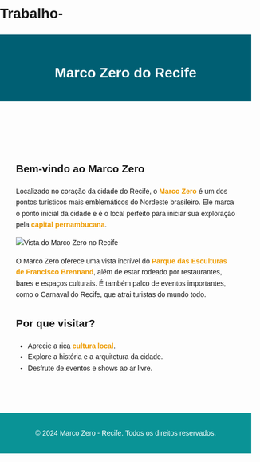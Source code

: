# Trabalho-
<!DOCTYPE html>
<html lang="pt-BR">
<head>
    <meta charset="UTF-8">
    <meta name="viewport" content="width=device-width, initial-scale=1.0">
    <title>Marco Zero - Recife</title>
    <style>
        body {
            font-family: Arial, sans-serif;
            margin: 0;
            padding: 0;
            line-height: 1.6;
        }
        header {
            background-color: #005f73;
            color: white;
            text-align: center;
            padding: 1rem 0;
        }
        main {
            padding: 2rem;
        }
        footer {
            background-color: #0a9396;
            color: white;
            text-align: center;
            padding: 1rem 0;
            margin-top: 2rem;
        }
        img {
            max-width: 100%;
            height: auto;
        }
        .highlight {
            font-weight: bold;
            color: #ee9b00;
        }
    </style>
</head>
<body>
    <header>
        <h1>Marco Zero do Recife</h1>
    </header>
    <main>
        <section>
            <h2>Bem-vindo ao Marco Zero</h2>
            <p>
                Localizado no coração da cidade do Recife, o <span class="highlight">Marco Zero</span> é 
                um dos pontos turísticos mais emblemáticos do Nordeste brasileiro. 
                Ele marca o ponto inicial da cidade e é o local perfeito para iniciar sua 
                exploração pela <span class="highlight">capital pernambucana</span>.
            </p>
            <img src="https://upload.wikimedia.org/wikipedia/commons/6/66/Marco_Zero_Recife_Pernambuco_Brasil.jpg" alt="Vista do Marco Zero no Recife">
            <p>
                O Marco Zero oferece uma vista incrível do <span class="highlight">Parque das Esculturas de Francisco Brennand</span>, 
                além de estar rodeado por restaurantes, bares e espaços culturais. 
                É também palco de eventos importantes, como o Carnaval do Recife, que atrai turistas do mundo todo.
            </p>
        </section>
        <section>
            <h2>Por que visitar?</h2>
            <ul>
                <li>Aprecie a rica <span class="highlight">cultura local</span>.</li>
                <li>Explore a história e a arquitetura da cidade.</li>
                <li>Desfrute de eventos e shows ao ar livre.</li>
            </ul>
        </section>
    </main>
    <footer>
        <p>© 2024 Marco Zero - Recife. Todos os direitos reservados.</p>
    </footer>
</body>
</html>
